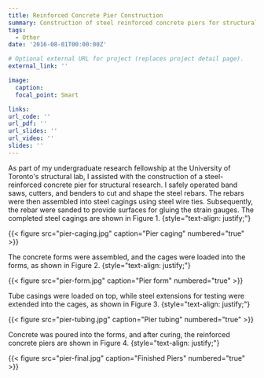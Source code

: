 ```yaml
---
title: Reinforced Concrete Pier Construction
summary: Construction of steel reinforced concrete piers for structural research.
tags:
  - Other
date: '2016-08-01T00:00:00Z'

# Optional external URL for project (replaces project detail page).
external_link: ''

image:
  caption: 
  focal_point: Smart

links:
url_code: ''
url_pdf: ''
url_slides: ''
url_video: ''
slides: ''
---
```


As part of my undergraduate research fellowship at the University of Toronto's structural lab, I assisted with the construction of a steel-reinforced concrete pier for structural research. I safely operated band saws, cutters, and benders to cut and shape the steel rebars. The rebars were then assembled into steel cagings using steel wire ties. Subsequently, the rebar were sanded to provide surfaces for gluing the strain gauges. The completed steel cagings are shown in Figure 1.
{style="text-align: justify;"}

{{< figure src="pier-caging.jpg" caption="Pier caging" numbered="true" >}}

The concrete forms were assembled, and the cages were loaded into the forms, as shown in Figure 2.
{style="text-align: justify;"}

{{< figure src="pier-form.jpg" caption="Pier form" numbered="true" >}}

Tube casings were loaded on top, while steel extensions for testing were extended into the cages, as shown in Figure 3.
{style="text-align: justify;"}

{{< figure src="pier-tubing.jpg" caption="Pier tubing" numbered="true" >}}

Concrete was poured into the forms, and after curing, the reinforced concrete piers are shown in Figure 4.
{style="text-align: justify;"}

{{< figure src="pier-final.jpg" caption="Finished Piers" numbered="true" >}}